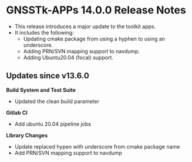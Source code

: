 GNSSTk-APPs 14.0.0 Release Notes
========================

 * This release introduces a major update to the toolkit apps.
 * It includes the following:
   * Updating cmake package from using a hyphen to using an underscore.
   * Adding PRN/SVN mapping support to navdump.
   * Adding Ubuntu20.04 (focal) support.

Updates since v13.6.0
---------------------

**Build System and Test Suite**
  * Updated the clean build parameter

**Gitlab CI**
  * Add ubuntu 20.04 pipeline jobs

**Library Changes**
  * Update replaced hypen with underscore from cmake package name
  * Add PRN/SVN mapping support to navdump